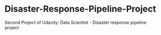 # Disaster-Response-Pipeline-Project
Second Project of Udacity: Data Scientist - Disaster response pipeline project
